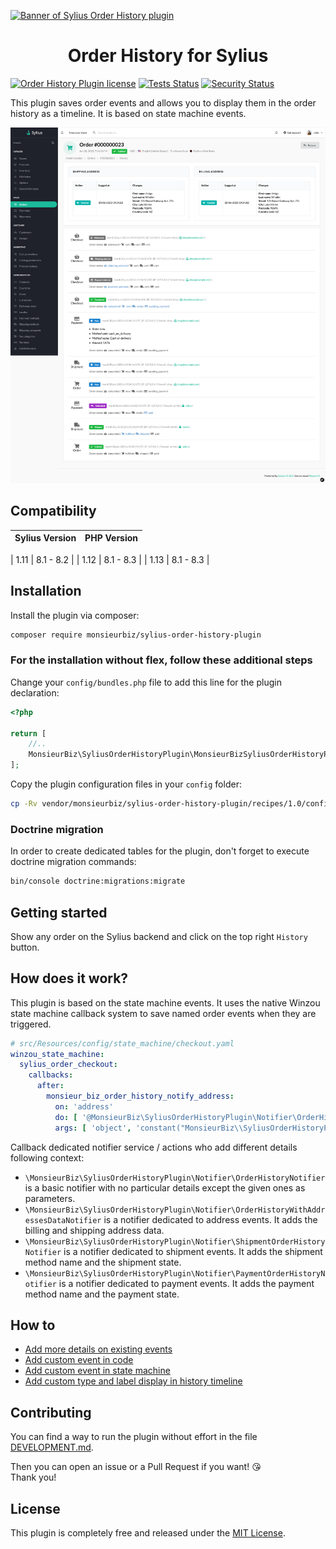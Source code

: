 [![Banner of Sylius Order History plugin](docs/images/banner.jpg)](https://monsieurbiz.com/agence-web-experte-sylius)

<h1 align="center">Order History for Sylius</h1>

[![Order History Plugin license](https://img.shields.io/github/license/monsieurbiz/SyliusOrderHistoryPlugin?public&nocache)](https://github.com/monsieurbiz/SyliusOrderHistoryPlugin/blob/master/LICENSE)
[![Tests Status](https://github.com/monsieurbiz/SyliusOrderHistoryPlugin/actions/workflows/tests.yaml/badge.svg?branch=master&event=push)](https://github.com/monsieurbiz/SyliusOrderHistoryPlugin/actions?query=workflow%3ATests)
[![Security Status](https://github.com/monsieurbiz/SyliusOrderHistoryPlugin/actions/workflows/security.yaml/badge.svg?branch=master&event=push)](https://github.com/monsieurbiz/SyliusOrderHistoryPlugin/actions?query=workflow%3ASecurity)

This plugin saves order events and allows you to display them in the order history as a timeline. It is based on state
machine events.

![Demo of the Order History](docs/images/demo.png)

## Compatibility

| Sylius Version | PHP Version |
|---|---|

| 1.11 | 8.1 - 8.2 |
| 1.12 | 8.1 - 8.3 |
| 1.13 | 8.1 - 8.3 |

## Installation

Install the plugin via composer:

```bash
composer require monsieurbiz/sylius-order-history-plugin
```

### For the installation without flex, follow these additional steps

Change your `config/bundles.php` file to add this line for the plugin declaration:

```php
<?php

return [
    //..
    MonsieurBiz\SyliusOrderHistoryPlugin\MonsieurBizSyliusOrderHistoryPlugin::class => ['all' => true],
];
```

Copy the plugin configuration files in your `config` folder:

```bash
cp -Rv vendor/monsieurbiz/sylius-order-history-plugin/recipes/1.0/config/ config
```

### Doctrine migration

In order to create dedicated tables for the plugin, don't forget to execute doctrine migration commands:

```bash
bin/console doctrine:migrations:migrate
```

## Getting started

Show any order on the Sylius backend and click on the top right `History` button.

## How does it work?

This plugin is based on the state machine events. It uses the native Winzou state machine callback system to save named 
order events when they are triggered. 

```yaml
# src/Resources/config/state_machine/checkout.yaml
winzou_state_machine:
  sylius_order_checkout:
    callbacks:
      after:
        monsieur_biz_order_history_notify_address:
          on: 'address'
          do: [ '@MonsieurBiz\SyliusOrderHistoryPlugin\Notifier\OrderHistoryWithAddressesDataNotifier', 'notifyEvent' ]
          args: [ 'object', 'constant("MonsieurBiz\\SyliusOrderHistoryPlugin\\Entity\\OrderHistoryEventInterface::TYPE_CHECKOUT")', '"addressed"' ]
```

Callback dedicated notifier service / actions who add different details following context:
* `\MonsieurBiz\SyliusOrderHistoryPlugin\Notifier\OrderHistoryNotifier` is a basic notifier with no particular details 
    except the given ones as parameters.
* `\MonsieurBiz\SyliusOrderHistoryPlugin\Notifier\OrderHistoryWithAddressesDataNotifier` is a notifier dedicated to
  address events. It adds the billing and shipping address data.
* `\MonsieurBiz\SyliusOrderHistoryPlugin\Notifier\ShipmentOrderHistoryNotifier` is a notifier dedicated to shipment
  events. It adds the shipment method name and the shipment state.
* `\MonsieurBiz\SyliusOrderHistoryPlugin\Notifier\PaymentOrderHistoryNotifier` is a notifier dedicated to payment 
    events. It adds the payment method name and the payment state.

## How to

* [Add more details on existing events](https://github.com/monsieurbiz/SyliusOrderHistoryPlugin/blob/master/docs/HOW-TO.md#add-more-details-on-existing-events)
* [Add custom event in code](https://github.com/monsieurbiz/SyliusOrderHistoryPlugin/blob/master/docs/HOW-TO.md#add-more-details-on-existing-events)
* [Add custom event in state machine](https://github.com/monsieurbiz/SyliusOrderHistoryPlugin/blob/master/docs/HOW-TO.md#add-more-details-on-existing-events)
* [Add custom type and label display in history timeline](https://github.com/monsieurbiz/SyliusOrderHistoryPlugin/blob/master/docs/HOW-TO.md#add-more-details-on-existing-events)

## Contributing

You can find a way to run the plugin without effort in the file [DEVELOPMENT.md](./DEVELOPMENT.md).

Then you can open an issue or a Pull Request if you want! 😘  
Thank you!

## License

This plugin is completely free and released under the [MIT License](https://github.com/monsieurbiz/SyliusOrderHistoryPlugin/blob/master/LICENSE).
